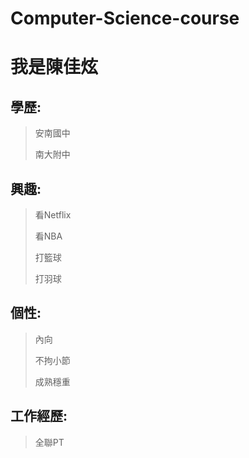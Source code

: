 # Computer-Science-course

# 我是陳佳炫

## **學歷:**
>安南國中
>
>南大附中
## **興趣:**
>看Netflix
>
>看NBA
>
>打籃球
>
>打羽球
## **個性:**
>內向
>
>不拘小節
>
>成熟穩重
## **工作經歷:**
>全聯PT

